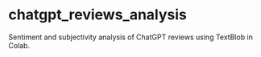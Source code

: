 # chatgpt_reviews_analysis
Sentiment and subjectivity analysis of ChatGPT reviews using TextBlob in Colab.
